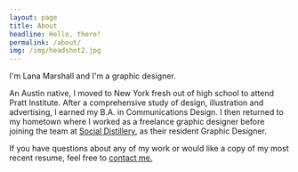 ```yaml
---
layout: page
title: About
headline: Hello, there!
permalink: /about/
img: /img/headshot2.jpg
---
```


I'm Lana Marshall and I'm a graphic designer.

An Austin native, I moved to New York fresh out of high school to attend Pratt Institute. After a comprehensive study of design, illustration and advertising, I earned my B.A. in Communications Design. I then returned to my hometown where I worked as a freelance graphic designer before joining the team at <a href="http://socialdistillery.com/" target="_blank">Social Distillery</a>, as their resident Graphic Designer.

If you have questions about any of my work or would like a copy of my most recent resume, feel free to <a href="{{ site.baseurl }}/contact/">contact me.</a>